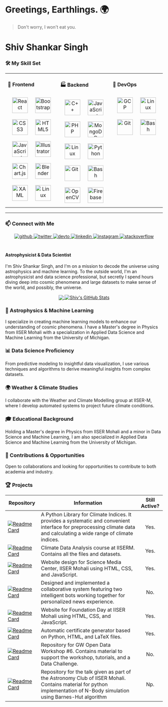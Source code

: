 <!--- 👋 Hi, I’m Shiv Shankar Singh, a dedicated astrophysicist and data science professional bridging the fascinating realms of astrophysics and artificial intelligence.

🌌 **Astrophysics & Machine Learning**: I focus on creating machine learning models to enhance our understanding of cosmic phenomena. My Master's thesis under Prof. Jasjeet Singh Bagla, titled 'Simulation studies of black holes originating in globular clusters,' demonstrates my expertise in this interdisciplinary field.

📊 **Data Science Proficiency**: My extensive experience includes handling large datasets, insightful data visualization, predictive modelling, and implementing machine learning projects such as image classification with both Principal Component Analysis and Convolutional Neural Networks.

🌍 **Weather & Climate Studies**: Collaborating with the Weather and Climate Modelling group at IISER-M, I work with large historical datasets to study weather patterns and project future climate conditions. I'm currently developing an automated system to calculate climate indices using temperature and precipitation data.

🎓 **Educational Background**: Holding a Master's degree in Physics from IISER Mohali and a minor in Data Science and Machine Learning, I also have a specialization in Applied Data Science and Machine Learning from the University of Michigan. I am further exploring Deep Learning and its potential societal applications.

🚀 **Contributions & Opportunities**: With my unique skill set, I am open to opportunities for valuable contributions to academia and industry. I am enthusiastic about fostering new discoveries and advancements in the fields of astrophysics and data science.

📫 **Connect with me**:
- [LinkedIn](https://www.linkedin.com/in/shiv-shankar-singh-7889531b0/)
- [Twitter](https://www.twitter.com/sleeping_shiv)

--->

<!---
shiv3679/shiv3679 is a ✨ special ✨ repository because its `README.md` (this file) appears on your GitHub profile.
You can click the Preview link to take a look at your changes.
--->

# Greetings, Earthlings. 🌍
> Don't worry, I won't eat you.

# Shiv Shankar Singh

### 🛠 My Skill Set  

<table>
  <tr>
    <td valign="top" width="33%">
      
#### 🎨 Frontend  
<div align="center">  
<!-- Your Frontend Skills here -->
<a href="https://reactjs.org/" target="_blank"><img style="margin: 10px" src="https://profilinator.rishav.dev/skills-assets/react-original-wordmark.svg" alt="React" height="50" /></a>  
<a href="https://getbootstrap.com/docs/3.4/javascript/" target="_blank"><img style="margin: 10px" src="https://profilinator.rishav.dev/skills-assets/bootstrap-plain.svg" alt="Bootstrap" height="50" /></a>  
<a href="https://www.w3schools.com/css/" target="_blank"><img style="margin: 10px" src="https://profilinator.rishav.dev/skills-assets/css3-original-wordmark.svg" alt="CSS3" height="50" /></a>  
<a href="https://en.wikipedia.org/wiki/HTML5" target="_blank"><img style="margin: 10px" src="https://profilinator.rishav.dev/skills-assets/html5-original-wordmark.svg" alt="HTML5" height="50" /></a>  
<a href="https://www.javascript.com/" target="_blank"><img style="margin: 10px" src="https://profilinator.rishav.dev/skills-assets/javascript-original.svg" alt="JavaScript" height="50" /></a>  
<a href="https://www.adobe.com/in/products/illustrator.html" target="_blank"><img style="margin: 10px" src="https://profilinator.rishav.dev/skills-assets/adobe_illustrator-icon.svg" alt="Illustrator" height="50" /></a>  
<a href="https://www.chartjs.org/" target="_blank"><img style="margin: 10px" src="https://profilinator.rishav.dev/skills-assets/logo-title.svg" alt="Chart.js" height="50" /></a>  
<a href="https://www.blender.org/" target="_blank"><img style="margin: 10px" src="https://profilinator.rishav.dev/skills-assets/blender_community_badge_white.svg" alt="Blender" height="50" /></a>  
<a href="https://docs.microsoft.com/en-us/dotnet/desktop/wpf/xaml/" target="_blank"><img style="margin: 10px" src="https://profilinator.rishav.dev/skills-assets/xaml.png" alt="XAML" height="50" /></a>  
<a href="https://www.linux.org/" target="_blank"><img style="margin: 10px" src="https://profilinator.rishav.dev/skills-assets/linux-original.svg" alt="Linux" height="50" /></a>  

</div>
</td>
<td valign="top" width="33%">
      
#### 🏭 Backend  
<div align="center">  
<!-- Your Backend Skills here -->
<a href="https://www.cplusplus.com/" target="_blank"><img style="margin: 10px" src="https://profilinator.rishav.dev/skills-assets/cplusplus-original.svg" alt="C++" height="50" /></a>  
<a href="https://www.javascript.com/" target="_blank"><img style="margin: 10px" src="https://profilinator.rishav.dev/skills-assets/javascript-original.svg" alt="JavaScript" height="50" /></a>  
<a href="https://www.php.net/" target="_blank"><img style="margin: 10px" src="https://profilinator.rishav.dev/skills-assets/php-original.svg" alt="PHP" height="50" /></a>  
<a href="https://www.mongodb.com/" target="_blank"><img style="margin: 10px" src="https://profilinator.rishav.dev/skills-assets/mongodb-original-wordmark.svg" alt="MongoDB" height="50" /></a>  
<a href="https://www.linux.org/" target="_blank"><img style="margin: 10px" src="https://profilinator.rishav.dev/skills-assets/linux-original.svg" alt="Linux" height="50" /></a>  
<a href="https://www.python.org/" target="_blank"><img style="margin: 10px" src="https://profilinator.rishav.dev/skills-assets/python-original.svg" alt="Python" height="50" /></a>  
<a href="https://github.com/" target="_blank"><img style="margin: 10px" src="https://profilinator.rishav.dev/skills-assets/git-scm-icon.svg" alt="Git" height="50" /></a>  
<a href="https://www.gnu.org/software/bash/" target="_blank"><img style="margin: 10px" src="https://profilinator.rishav.dev/skills-assets/gnu_bash-icon.svg" alt="Bash" height="50" /></a>  
<a href="https://opencv.org/" target="_blank"><img style="margin: 10px" src="https://profilinator.rishav.dev/skills-assets/opencv-icon.svg" alt="OpenCV" height="50" /></a>  
<a href="https://firebase.google.com/" target="_blank"><img style="margin: 10px" src="https://profilinator.rishav.dev/skills-assets/firebase.png" alt="Firebase" height="50" /></a>  
</div>
</td>
<td valign="top" width="33%">
      
#### 🚀 DevOps  
<div align="center">  
<!-- Your DevOps Skills here -->
 <a href="https://cloud.google.com/" target="_blank"><img style="margin: 10px" src="https://profilinator.rishav.dev/skills-assets/google_cloud-icon.svg" alt="GCP" height="50" /></a>  
<a href="https://www.linux.org/" target="_blank"><img style="margin: 10px" src="https://profilinator.rishav.dev/skills-assets/linux-original.svg" alt="Linux" height="50" /></a>  
<a href="https://github.com/" target="_blank"><img style="margin: 10px" src="https://profilinator.rishav.dev/skills-assets/git-scm-icon.svg" alt="Git" height="50" /></a>  
<a href="https://www.gnu.org/software/bash/" target="_blank"><img style="margin: 10px" src="https://profilinator.rishav.dev/skills-assets/gnu_bash-icon.svg" alt="Bash" height="50" /></a>  
</div>
</td>
  </tr>
</table>

---


### 📫 Connect with Me
<div align="center">
<a href="https://github.com/shiv3679" target="_blank">
<img src=https://img.shields.io/badge/github-%2324292e.svg?&style=for-the-badge&logo=github&logoColor=white alt=github style="margin-bottom: 5px;" />
</a>
<a href="https://twitter.com/sleepin_shiv" target="_blank">
<img src=https://img.shields.io/badge/twitter-%2300acee.svg?&style=for-the-badge&logo=twitter&logoColor=white alt=twitter style="margin-bottom: 5px;" />
</a>
<a href="https://dev.to/https://dev.to/shiv3679" target="_blank">
<img src=https://img.shields.io/badge/dev.to-%2308090A.svg?&style=for-the-badge&logo=dev.to&logoColor=white alt=devto style="margin-bottom: 5px;" />
</a>
<a href="https://www.linkedin.com/in/shiv-shankar-singh-7889531b0/" target="_blank">
<img src=https://img.shields.io/badge/linkedin-%231E77B5.svg?&style=for-the-badge&logo=linkedin&logoColor=white alt=linkedin style="margin-bottom: 5px;" />
</a>
<a href="https://instagram.com/shiv_2.1" target="_blank">
<img src=https://img.shields.io/badge/instagram-%23000000.svg?&style=for-the-badge&logo=instagram&logoColor=white alt=instagram style="margin-bottom: 5px;" />
</a>
<a href="https://stackoverflow.com/users/https://stackoverflow.com/users/22354747/shiv-shankar-singh" target="_blank">
<img src=https://img.shields.io/badge/stackoverflow-%23F28032.svg?&style=for-the-badge&logo=stackoverflow&logoColor=white alt=stackoverflow style="margin-bottom: 5px;" />
</a>  
</div>  
  

<br/>  


#### Astrophysicist & Data Scientist
I'm Shiv Shankar Singh, and I'm on a mission to decode the universe using astrophysics and machine learning. To the outside world, I'm an astrophysicist and data science professional, but secretly I spend hours diving deep into cosmic phenomena and large datasets to make sense of the world, and possibly, the universe.

<p align="center">
  <a href="https://github.com/shiv3679">
    <img align="center" src="https://github-readme-stats.vercel.app/api/top-langs/?username=shiv3679&hide=jupyter+notebook,tex,HTML,CSS,scss&langs_count=15&theme=onedark&layout=compact" />
  </a>
  <a href="https://github.com/shiv3679">
    <img align="center" src="https://github-readme-stats.vercel.app/api?username=shiv3679&show_icons=true&line_height=27&count_private=true&theme=onedark&include_all_commits=true" alt="Shiv's GitHub Stats" />
  </a>
</p>

### 🌌 Astrophysics & Machine Learning
I specialize in creating machine learning models to enhance our understanding of cosmic phenomena. I have a Master's degree in Physics from IISER Mohali with a specialization in Applied Data Science and Machine Learning from the University of Michigan.

### 📊 Data Science Proficiency
From predictive modeling to insightful data visualization, I use various techniques and algorithms to derive meaningful insights from complex datasets.

### 🌍 Weather & Climate Studies
I collaborate with the Weather and Climate Modelling group at IISER-M, where I develop automated systems to project future climate conditions.

### 🎓 Educational Background
Holding a Master's degree in Physics from IISER Mohali and a minor in Data Science and Machine Learning, I am also specialized in Applied Data Science and Machine Learning from the University of Michigan.

### 🚀 Contributions & Opportunities
Open to collaborations and looking for opportunities to contribute to both academia and industry.


### 🏆  Projects

| Repository                                                                                               | Information                                                                                                                                                                                                                                    | Still Active? |
|----------------------------------------------------------------------------------------------------------|--------------------------------------------------------------------------------------------------------------------------------------------------------------------------------------------------------------------------------------------------|:-------------:|
| [![Readme Card](https://github-readme-stats.vercel.app/api/pin/?username=shiv3679&repo=climate-indices&theme=dark)](https://github.com/shiv3679/climate-indices)  | A Python Library for Climate Indices. It provides a systematic and convenient interface for preprocessing climate data and calculating a wide range of climate indices.                                                                          |     Yes.      |
| [![Readme Card](https://github-readme-stats.vercel.app/api/pin/?username=shiv3679&repo=EES405&theme=dark)](https://github.com/shiv3679/EES405)                                    | Climate Data Analysis course at IISERM. Contains all the files and datasets.                                                                                                                                                                    |     Yes.      |
| [![Readme Card](https://github-readme-stats.vercel.app/api/pin/?username=shiv3679&repo=smc-web&theme=dark)](https://github.com/shiv3679/smc-web)                                  | Website design for Science Media Center, IISER Mohali using HTML, CSS, and JavaScript.                                                                                                                                                          |      Yes.      |
| [![Readme Card](https://github-readme-stats.vercel.app/api/pin/?username=shiv3679&repo=NewsRecommender&theme=dark)](https://github.com/shiv3679/NewsRecommender)                  | Designed and implemented a collaborative system featuring two intelligent bots working together for personalized news experience.                                                                                                                |     No.      |
| [![Readme Card](https://github-readme-stats.vercel.app/api/pin/?username=shiv3679&repo=foundation-day-iiserm&theme=dark)](https://github.com/shiv3679/foundation-day-iiserm)      | Website for Foundation Day at IISER Mohali using HTML, CSS, and JavaScript.                                                                                                                                                                     |      Yes.      |
| [![Readme Card](https://github-readme-stats.vercel.app/api/pin/?username=shiv3679&repo=auto-cert&theme=dark)](https://github.com/shiv3679/auto-cert)                              | Automatic certificate generator based on Python, HTML, and LaTeX files.                                                                                                                                                                         |     Yes.      |
| [![Readme Card](https://github-readme-stats.vercel.app/api/pin/?username=shiv3679&repo=gw-odw-2023&theme=dark)](https://github.com/shiv3679/gw-odw-2023)                          | Repository for GW Open Data Workshop #6. Contains material to support the workshop, tutorials, and a Data Challenge.                                                                                                                           |     No.      |
| [![Readme Card](https://github-readme-stats.vercel.app/api/pin/?username=shiv3679&repo=astronomy-talk-o-5&theme=dark)](https://github.com/shiv3679/astronomy-talk-o-5)            | Repository for the talk given as part of the Astronomy Club of IISER Mohali. Contains material for python implementation of N-Body simulation using Barnes-Hut algorithm                                                                           |     Np.      |








